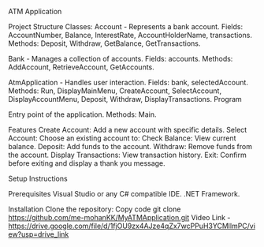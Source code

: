 ATM Application

Project Structure
Classes: 
Account - Represents a bank account.
Fields: AccountNumber, Balance, InterestRate, AccountHolderName, transactions.
Methods: Deposit, Withdraw, GetBalance, GetTransactions.

Bank - Manages a collection of accounts.
Fields: accounts.
Methods: AddAccount, RetrieveAccount, GetAccounts.

AtmApplication - Handles user interaction.
Fields: bank, selectedAccount.
Methods: Run, DisplayMainMenu, CreateAccount, SelectAccount, DisplayAccountMenu, Deposit, Withdraw, DisplayTransactions.
Program

Entry point of the application.
Methods: Main.

Features
Create Account: Add a new account with specific details.
Select Account: Choose an existing account to:
Check Balance: View current balance.
Deposit: Add funds to the account.
Withdraw: Remove funds from the account.
Display Transactions: View transaction history.
Exit: Confirm before exiting and display a thank you message.


Setup Instructions

Prerequisites
Visual Studio or any C# compatible IDE.
.NET Framework.

Installation
Clone the repository:
Copy code
git clone https://github.com/me-mohanKK/MyATMApplication.git
Video Link - https://drive.google.com/file/d/1fjOU9zx4AJze4qZx7wcPPuH3YCMllmPC/view?usp=drive_link
